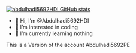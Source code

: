 [![abdulhadi5692HDI GitHub stats](https://github-readme-stats.vercel.app/api?username=Abdulhadi5692HDI&theme=dark)](https://github.com/anuraghazra/github-readme-stats)



- 👋 Hi, I’m @Abdulhadi5692HDI
- 👀 I’m interested in coding
- 🌱 I’m currently learning nothing


<!---
Abdulhadi5692HDI/Abdulhadi5692HDI is a ✨ special ✨ repository because its `README.md` (this file) appears on your GitHub profile.
You can click the Preview link to take a look at your changes.
--->
This is a Version of the account Abdulhadi5692PE
